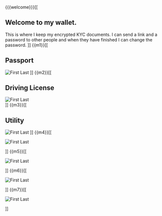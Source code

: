 {{{welcome}}}[[
## Welcome to my wallet. 

This is where I keep my encrypted KYC documents. I can send a link and a password to other people and when they have finished I can change the password.
]]
{{m1}}[[

## Passport

![First Last](https://upload.wikimedia.org/wikipedia/commons/5/56/Specimen_Personal_Information_Page_South_Korean_Passport.jpg)
]]
{{m2}}[[

## Driving License

![First Last](https://upload.wikimedia.org/wikipedia/commons/7/79/Californian_sample_driver%27s_license%2C_c._2019.jpg)  
]]
{{m3}}[[

## Utility

![First Last](https://www.nyc.gov/assets/dep/images/content/pages/pay-my-bills/sample-bill-1.gif)
]]
{{m4}}[[

![First Last](https://upload.wikimedia.org/wikipedia/commons/5/56/Specimen_Personal_Information_Page_South_Korean_Passport.jpg) 

]]
{{m5}}[[

![First Last](https://upload.wikimedia.org/wikipedia/commons/5/56/Specimen_Personal_Information_Page_South_Korean_Passport.jpg) 

]]
{{m6}}[[

![First Last](https://img2.docer.pl/image/l/ee8881s.png) 

]]
{{m7}}[[

![First Last](https://upload.wikimedia.org/wikipedia/commons/5/56/Specimen_Personal_Information_Page_South_Korean_Passport.jpg) 

]]

